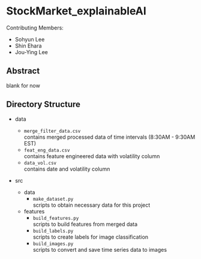 # StockMarket_explainableAI
Contributing Members: 
- Sohyun Lee
- Shin Ehara
- Jou-Ying Lee

## Abstract
blank for now

## Directory Structure
* data 
	* `merge_filter_data.csv`</br>contains merged processed data of time intervals (8:30AM - 9:30AM EST)
	* `feat_eng_data.csv`</br>contains feature engineered data with volatility column
	* `data_vol.csv`</br>contains date and volatility column

* src
	* data
		* `make_dataset.py`</br>scripts to obtain necessary data for this project
	* features
		* `build_features.py`</br>scripts to build features from merged data
		* `build_labels.py`</br>scripts to create labels for image classification
		* `build_images.py`</br>scripts to convert and save time series data to images
